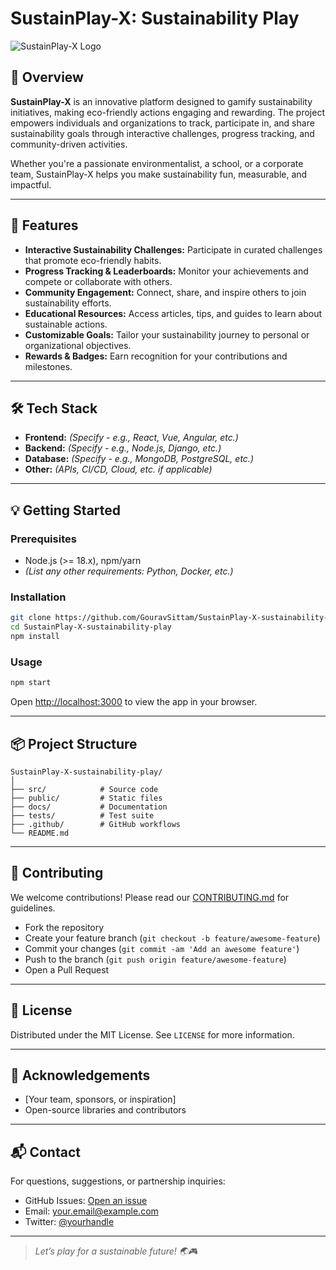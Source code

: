 # SustainPlay-X: Sustainability Play

![SustainPlay-X Logo](https://img.shields.io/badge/Sustainability-Green-success?style=flat-square)

## 🌱 Overview

**SustainPlay-X** is an innovative platform designed to gamify sustainability initiatives, making eco-friendly actions engaging and rewarding. The project empowers individuals and organizations to track, participate in, and share sustainability goals through interactive challenges, progress tracking, and community-driven activities.

Whether you're a passionate environmentalist, a school, or a corporate team, SustainPlay-X helps you make sustainability fun, measurable, and impactful.

---

## 🚀 Features

- **Interactive Sustainability Challenges:** Participate in curated challenges that promote eco-friendly habits.
- **Progress Tracking & Leaderboards:** Monitor your achievements and compete or collaborate with others.
- **Community Engagement:** Connect, share, and inspire others to join sustainability efforts.
- **Educational Resources:** Access articles, tips, and guides to learn about sustainable actions.
- **Customizable Goals:** Tailor your sustainability journey to personal or organizational objectives.
- **Rewards & Badges:** Earn recognition for your contributions and milestones.

---

## 🛠️ Tech Stack

- **Frontend:** *(Specify - e.g., React, Vue, Angular, etc.)*
- **Backend:** *(Specify - e.g., Node.js, Django, etc.)*
- **Database:** *(Specify - e.g., MongoDB, PostgreSQL, etc.)*
- **Other:** *(APIs, CI/CD, Cloud, etc. if applicable)*

---

## 💡 Getting Started

### Prerequisites

- Node.js (>= 18.x), npm/yarn
- *(List any other requirements: Python, Docker, etc.)*

### Installation

```bash
git clone https://github.com/GouravSittam/SustainPlay-X-sustainability-play.git
cd SustainPlay-X-sustainability-play
npm install
```

### Usage

```bash
npm start
```

Open [http://localhost:3000](http://localhost:3000) to view the app in your browser.

---

## 📦 Project Structure

```
SustainPlay-X-sustainability-play/
│
├── src/            # Source code
├── public/         # Static files
├── docs/           # Documentation
├── tests/          # Test suite
├── .github/        # GitHub workflows
└── README.md
```

---

## 📝 Contributing

We welcome contributions! Please read our [CONTRIBUTING.md](CONTRIBUTING.md) for guidelines.

- Fork the repository
- Create your feature branch (`git checkout -b feature/awesome-feature`)
- Commit your changes (`git commit -am 'Add an awesome feature'`)
- Push to the branch (`git push origin feature/awesome-feature`)
- Open a Pull Request

---

## 📃 License

Distributed under the MIT License. See `LICENSE` for more information.

---

## 🙌 Acknowledgements

- [Your team, sponsors, or inspiration]
- Open-source libraries and contributors

---

## 📬 Contact

For questions, suggestions, or partnership inquiries:

- GitHub Issues: [Open an issue](https://github.com/GouravSittam/SustainPlay-X-sustainability-play/issues)
- Email: [your.email@example.com](mailto:your.email@example.com)
- Twitter: [@yourhandle](https://twitter.com/yourhandle)

---

> *Let’s play for a sustainable future! 🌏🎮*
